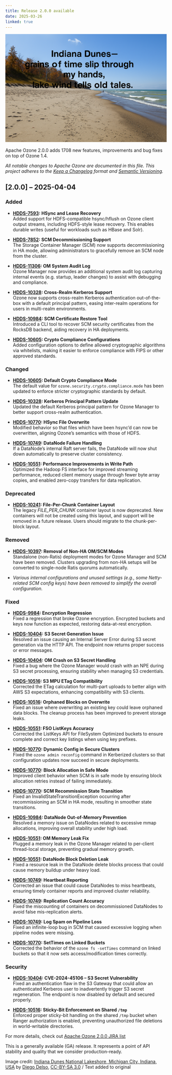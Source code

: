 ```yaml
---
title: Release 2.0.0 available
date: 2025-03-26
linked: true
---
```

<!---
  Licensed under the Apache License, Version 2.0 (the "License");
  you may not use this file except in compliance with the License.
  You may obtain a copy of the License at

   http://www.apache.org/licenses/LICENSE-2.0

  Unless required by applicable law or agreed to in writing, software
  distributed under the License is distributed on an "AS IS" BASIS,
  WITHOUT WARRANTIES OR CONDITIONS OF ANY KIND, either express or implied.
  See the License for the specific language governing permissions and
  limitations under the License. See accompanying LICENSE file.
-->

![Indiana-Dunes-haiku](releases/2.0.0.jpg)

Apache Ozone 2.0.0 adds 1708 new features, improvements and bug fixes on top of Ozone 1.4.


_All notable changes to Apache Ozone are documented in this file. This project adheres to the [Keep a Changelog](https://keepachangelog.com/en/1.0.0/) format and [Semantic Versioning](https://semver.org/)._

## [2.0.0] – 2025-04-04

### Added
- **[HDDS-7593](https://issues.apache.org/jira/browse/HDDS-7593): HSync and Lease Recovery**  
  Added support for HDFS-compatible hsync/hflush on Ozone client output streams, including HDFS-style lease recovery. This enables durable writes (useful for workloads such as HBase and Solr).

- **[HDDS-7852](https://issues.apache.org/jira/browse/HDDS-7852): SCM Decommissioning Support**  
  The Storage Container Manager (SCM) now supports decommissioning in HA mode, allowing administrators to gracefully remove an SCM node from the cluster.

- **[HDDS-11306](https://issues.apache.org/jira/browse/HDDS-11306): OM System Audit Log**  
  Ozone Manager now provides an additional system audit log capturing internal events (e.g. startup, leader changes) to assist with debugging and compliance.

- **[HDDS-10328](https://issues.apache.org/jira/browse/HDDS-10328): Cross-Realm Kerberos Support**  
  Ozone now supports cross-realm Kerberos authentication out-of-the-box with a default principal pattern, easing inter-realm operations for users in multi-realm environments.

- **[HDDS-10984](https://issues.apache.org/jira/browse/HDDS-10984): SCM Certificate Restore Tool**  
  Introduced a CLI tool to recover SCM security certificates from the RocksDB backend, aiding recovery in HA deployments.

- **[HDDS-10605](https://issues.apache.org/jira/browse/HDDS-10605): Crypto Compliance Configurations**  
  Added configuration options to define allowed cryptographic algorithms via whitelists, making it easier to enforce compliance with FIPS or other approved standards.

### Changed
- **[HDDS-10605](https://issues.apache.org/jira/browse/HDDS-10605): Default Crypto Compliance Mode**  
  The default value for `ozone.security.crypto.compliance.mode` has been updated to enforce stricter cryptographic standards by default.

- **[HDDS-10328](https://issues.apache.org/jira/browse/HDDS-10328): Kerberos Principal Pattern Update**  
  Updated the default Kerberos principal pattern for Ozone Manager to better support cross-realm authentication.

- **[HDDS-10770](https://issues.apache.org/jira/browse/HDDS-10770): HSync File Overwrite**  
  Modified behavior so that files which have been hsync’d can now be overwritten, aligning Ozone’s semantics with those of HDFS.

- **[HDDS-10749](https://issues.apache.org/jira/browse/HDDS-10749): DataNode Failure Handling**  
  If a DataNode’s internal Raft server fails, the DataNode will now shut down automatically to preserve cluster consistency.

- **[HDDS-10551](https://issues.apache.org/jira/browse/HDDS-10551): Performance Improvements in Write Path**  
  Optimized the Hadoop FS interface for improved streaming performance, reduced client memory usage through fewer byte array copies, and enabled zero-copy transfers for data replication.

### Deprecated
- **[HDDS-10241](https://issues.apache.org/jira/browse/HDDS-10241): File-Per-Chunk Container Layout**  
  The legacy *FILE_PER_CHUNK* container layout is now deprecated. New containers will not be created using this layout, and support will be removed in a future release. Users should migrate to the chunk-per-block layout.

### Removed
- **[HDDS-10397](https://issues.apache.org/jira/browse/HDDS-10397): Removal of Non-HA OM/SCM Modes**  
  Standalone (non-Ratis) deployment modes for Ozone Manager and SCM have been removed. Clusters upgrading from non-HA setups will be converted to single-node Ratis quorums automatically.

- *Various internal configurations and unused settings (e.g., some Netty-related SCM config keys) have been removed to simplify the overall configuration.*

### Fixed
- **[HDDS-9984](https://issues.apache.org/jira/browse/HDDS-9984): Encryption Regression**  
  Fixed a regression that broke Ozone encryption. Encrypted buckets and keys now function as expected, restoring data-at-rest encryption.

- **[HDDS-10404](https://issues.apache.org/jira/browse/HDDS-10404): S3 Secret Generation Issue**  
  Resolved an issue causing an Internal Server Error during S3 secret generation via the HTTP API. The endpoint now returns proper success or error messages.

- **[HDDS-10404](https://issues.apache.org/jira/browse/HDDS-10404): OM Crash on S3 Secret Handling**  
  Fixed a bug where the Ozone Manager would crash with an NPE during S3 secret processing, ensuring stability when managing S3 credentials.

- **[HDDS-10516](https://issues.apache.org/jira/browse/HDDS-10516): S3 MPU ETag Compatibility**  
  Corrected the ETag calculation for multi-part uploads to better align with AWS S3 expectations, enhancing compatibility with S3 clients.

- **[HDDS-10516](https://issues.apache.org/jira/browse/HDDS-10516): Orphaned Blocks on Overwrite**  
  Fixed an issue where overwriting an existing key could leave orphaned data blocks. The cleanup process has been improved to prevent storage leaks.

- **[HDDS-10551](https://issues.apache.org/jira/browse/HDDS-10551): FSO ListKeys Accuracy**  
  Corrected the ListKeys API for FileSystem Optimized buckets to ensure complete and correct key listings when using key prefixes.

- **[HDDS-10770](https://issues.apache.org/jira/browse/HDDS-10770): Dynamic Config in Secure Clusters**  
  Fixed the `ozone admin reconfig` command in Kerberized clusters so that configuration updates now succeed in secure deployments.

- **[HDDS-10770](https://issues.apache.org/jira/browse/HDDS-10770): Block Allocation in Safe Mode**  
  Improved client behavior when SCM is in safe mode by ensuring block allocation retries instead of failing immediately.

- **[HDDS-10770](https://issues.apache.org/jira/browse/HDDS-10770): SCM Recommission State Transition**  
  Fixed an InvalidStateTransitionException occurring after recommissioning an SCM in HA mode, resulting in smoother state transitions.

- **[HDDS-10984](https://issues.apache.org/jira/browse/HDDS-10984): DataNode Out-of-Memory Prevention**  
  Resolved a memory issue on DataNodes related to excessive mmap allocations, improving overall stability under high load.

- **[HDDS-10551](https://issues.apache.org/jira/browse/HDDS-10551): OM Memory Leak Fix**  
  Plugged a memory leak in the Ozone Manager related to per-client thread-local storage, preventing gradual memory growth.

- **[HDDS-10551](https://issues.apache.org/jira/browse/HDDS-10551): DataNode Block Deletion Leak**  
  Fixed a resource leak in the DataNode delete blocks process that could cause memory buildup under heavy load.

- **[HDDS-10749](https://issues.apache.org/jira/browse/HDDS-10749): Heartbeat Reporting**  
  Corrected an issue that could cause DataNodes to miss heartbeats, ensuring timely container reports and improved cluster reliability.

- **[HDDS-10749](https://issues.apache.org/jira/browse/HDDS-10749): Replication Count Accuracy**  
  Fixed the miscounting of containers on decommissioned DataNodes to avoid false mis-replication alerts.

- **[HDDS-10749](https://issues.apache.org/jira/browse/HDDS-10749): Log Spam on Pipeline Loss**  
  Fixed an infinite-loop bug in SCM that caused excessive logging when pipeline nodes were missing.

- **[HDDS-10770](https://issues.apache.org/jira/browse/HDDS-10770): SetTimes on Linked Buckets**  
  Corrected the behavior of the `ozone fs -setTimes` command on linked buckets so that it now sets access/modification times correctly.

### Security
- **[HDDS-10404](https://issues.apache.org/jira/browse/HDDS-10404): CVE-2024-45106 – S3 Secret Vulnerability**  
  Fixed an authentication flaw in the S3 Gateway that could allow an authenticated Kerberos user to inadvertently trigger S3 secret regeneration. The endpoint is now disabled by default and secured properly.

- **[HDDS-10516](https://issues.apache.org/jira/browse/HDDS-10516): Sticky-Bit Enforcement on Shared `/tmp`**  
  Enforced proper sticky-bit handling on the shared `/tmp` bucket when Ranger authorization is enabled, preventing unauthorized file deletions in world-writable directories.


For more details, check out [Apache Ozone 2.0.0 JIRA list](https://issues.apache.org/jira/projects/HDDS/versions/12353070)

This is a generally available (GA) release.
It represents a point of API stability and quality that we consider production-ready.


Image credit: [Indiana Dunes National Lakeshore, Michigan City, Indiana, USA][image] by [Diego Delso][author], [CC-BY-SA 3.0][cc] / Text added to original

[image]: https://commons.wikimedia.org/wiki/File:Indiana_Dunes_National_Lakeshore,_Michigan_City,_Indiana,_Estados_Unidos,_2012-10-20,_DD_03.jpg
[author]: https://delso.photo/
[cc]: https://creativecommons.org/licenses/by-sa/3.0/
